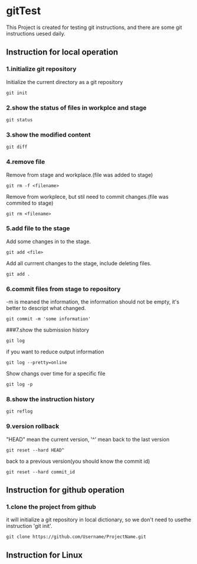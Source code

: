 # gitTest
This Project is created for testing git instructions, and there are some git instructions uesed daily.


## Instruction for local operation
### 1.initialize git repository
Initialize the current directory as a git repository
```
git init
```

### 2.show the status of files in workplce and stage
```
git status
```

### 3.show the modified content
```
git diff
```

### 4.remove file
Remove from stage and workplace.(file was added to stage)
```
git rm -f <filename>
```
Remove from workplece, but stil need to commit changes.(file was commited to stage)
```
git rm <filename>
```

### 5.add file to the stage
Add some changes in <file> to the stage.
```
git add <file>
```

Add all currrent changes to the stage, include deleting files.
```
git add .
```

### 6.commit files from stage to repository
-m is meaned the information, the information should not be empty, it's better to descript what changed.
```
git commit -m 'some information'
```

###7.show the submission history
```
git log
```
if you want to reduce output information
```
git log --pretty=online
```
Show changs over time for a specific file
```
git log -p
```

### 8.show the instruction history
```
git reflog
```

### 9.version rollback
"HEAD" mean the current version, '^' mean back to the last version
```
git reset --hard HEAD^
```
back to a previous version(you should know the commit id)
```
git reset --hard commit_id
```

## Instruction for github operation

### 1.clone the project from github
it will initialize a git repository in local dictionary, so we don't need to usethe instruction 'git init'.
```
git clone https://github.com/Username/ProjectName.git
```
## Instruction for Linux

